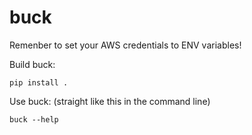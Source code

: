 # buck

Remenber to set your AWS credentials to ENV variables!

Build buck:
```
pip install .
```

Use buck: (straight like this in the command line)
```
buck --help
```


